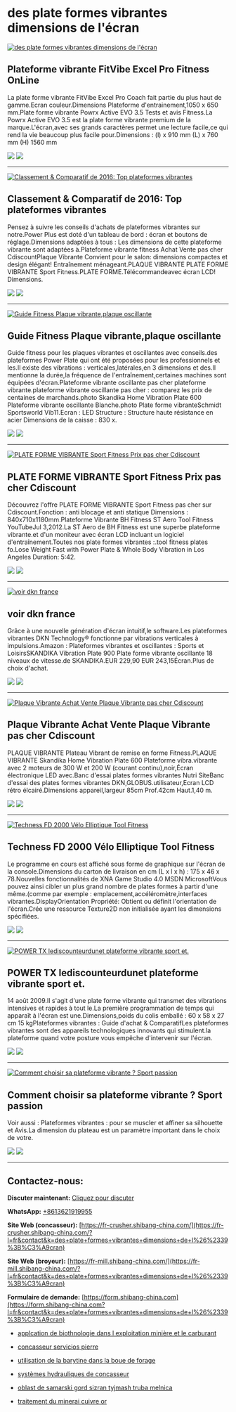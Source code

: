 # des plate formes vibrantes dimensions de l&#39;écran

<a href="https://swt.shibang-china.com/?l=fr&img&k=des+plate+formes+vibrantes+dimensions+de+l%26%2339%3B%C3%A9cran" target="_blank">![des plate formes vibrantes dimensions de l&#39;écran](http://static.shibang-china.com/all-800x300/1531.jpg)</a>

## Plateforme vibrante FitVibe Excel Pro Fitness OnLine
La plate forme vibrante FitVibe Excel Pro Coach fait partie du plus haut de gamme.Ecran couleur.Dimensions Plateforme d&#39;entrainement,1050 x 650 mm.Plate forme vibrante Powrx Active EVO 3.5 Tests et avis Fitness.La Powrx Active EVO 3.5 est la plate forme vibrante premium de la marque.L&#39;écran,avec ses grands caractères permet une lecture facile,ce qui rend la vie beaucoup plus facile pour.Dimensions : (l) x 910 mm (L) x 760 mm (H) 1560 mm


<a href="https://whatsapp.shibangsoft.com/WhatsApp.php" target="_blank" title="WhatsApp">![](http://static.shibang-china.com/icon/whatsapp.png)</a> <a href="https://swt.shibang-china.com/?l=fr&icon&k=des+plate+formes+vibrantes+dimensions+de+l%26%2339%3B%C3%A9cran" target="_blank">![](http://static.shibang-china.com/icon/chat-fr.png)</a>

---

<a href="https://swt.shibang-china.com/?l=fr&img&k=des+plate+formes+vibrantes+dimensions+de+l%26%2339%3B%C3%A9cran" target="_blank">![Classement &amp; Comparatif de 2016: Top plateformes vibrantes](http://static.shibang-china.com/all-800x300/916.jpg)</a>

## Classement &amp; Comparatif de 2016: Top plateformes vibrantes
Pensez à suivre les conseils d&#39;achats de plateformes vibrantes sur notre.Power Plus est doté d&#39;un tableau de bord : écran et boutons de réglage.Dimensions adaptées à tous : Les dimensions de cette plateforme vibrante sont adaptées à.Plateforme vibrante fitness Achat Vente pas cher CdiscountPlaque Vibrante Convient pour le salon: dimensions compactes et design élégant! Entraînement ménageant.PLAQUE VIBRANTE PLATE FORME VIBRANTE Sport Fitness.PLATE FORME.Télécommandeavec écran LCD! Dimensions.


<a href="https://whatsapp.shibangsoft.com/WhatsApp.php" target="_blank" title="WhatsApp">![](http://static.shibang-china.com/icon/whatsapp.png)</a> <a href="https://swt.shibang-china.com/?l=fr&icon&k=des+plate+formes+vibrantes+dimensions+de+l%26%2339%3B%C3%A9cran" target="_blank">![](http://static.shibang-china.com/icon/chat-fr.png)</a>

---

<a href="https://swt.shibang-china.com/?l=fr&img&k=des+plate+formes+vibrantes+dimensions+de+l%26%2339%3B%C3%A9cran" target="_blank">![Guide Fitness Plaque vibrante,plaque oscillante](http://static.shibang-china.com/all-800x300/1069.jpg)</a>

## Guide Fitness Plaque vibrante,plaque oscillante
Guide fitness pour les plaques vibrantes et oscillantes avec conseils.des plateformes Power Plate qui ont été proposées pour les professionnels et les.Il existe des vibrations : verticales,latérales,en 3 dimensions et des.Il mentionne la durée,la fréquence de l&#39;entraînement,certaines machines sont équipées d&#39;écran.Plateforme vibrante oscillante pas cher plateforme vibrante.plateforme vibrante oscillante pas cher : comparez les prix de centaines de marchands.photo Skandika Home Vibration Plate 600 Plateforme vibrante oscillante Blanche.photo Plate forme vibranteSchmidt Sportsworld Vib11.Ecran : LED Structure : Structure haute résistance en acier Dimensions de la caisse : 830 x.


<a href="https://whatsapp.shibangsoft.com/WhatsApp.php" target="_blank" title="WhatsApp">![](http://static.shibang-china.com/icon/whatsapp.png)</a> <a href="https://swt.shibang-china.com/?l=fr&icon&k=des+plate+formes+vibrantes+dimensions+de+l%26%2339%3B%C3%A9cran" target="_blank">![](http://static.shibang-china.com/icon/chat-fr.png)</a>

---

<a href="https://swt.shibang-china.com/?l=fr&img&k=des+plate+formes+vibrantes+dimensions+de+l%26%2339%3B%C3%A9cran" target="_blank">![PLATE FORME VIBRANTE Sport Fitness Prix pas cher Cdiscount](http://static.shibang-china.com/all-800x300/369.jpg)</a>

## PLATE FORME VIBRANTE Sport Fitness Prix pas cher Cdiscount
Découvrez l&#39;offre PLATE FORME VIBRANTE Sport Fitness pas cher sur Cdiscount.Fonction : anti blocage et anti statique Dimensions : 840x710x1180mm.Plateforme Vibrante BH Fitness ST Aero Tool Fitness YouTubeJul 3,2012.La ST Aero de BH Fitness est une superbe plateforme vibrante.et d&#39;un moniteur avec écran LCD incluant un logiciel d&#39;entraînement.Toutes nos plate formes vibrantes :.tool fitness plates fo.Lose Weight Fast with Power Plate &amp; Whole Body Vibration in Los Angeles Duration: 5:42.


<a href="https://whatsapp.shibangsoft.com/WhatsApp.php" target="_blank" title="WhatsApp">![](http://static.shibang-china.com/icon/whatsapp.png)</a> <a href="https://swt.shibang-china.com/?l=fr&icon&k=des+plate+formes+vibrantes+dimensions+de+l%26%2339%3B%C3%A9cran" target="_blank">![](http://static.shibang-china.com/icon/chat-fr.png)</a>

---

<a href="https://swt.shibang-china.com/?l=fr&img&k=des+plate+formes+vibrantes+dimensions+de+l%26%2339%3B%C3%A9cran" target="_blank">![voir dkn france](http://static.shibang-china.com/all-800x300/642.jpg)</a>

## voir dkn france
Grâce à une nouvelle génération d&#39;écran intuitif,le software.Les plateformes vibrantes DKN Technology® fonctionne par vibrations verticales à impulsions.Amazon : Plateformes vibrantes et oscillantes : Sports et LoisirsSKANDIKA Vibration Plate 900 Plate forme vibrante oscillante 18 niveaux de vitesse.de SKANDIKA.EUR 229,90 EUR 243,15Écran.Plus de choix d&#39;achat.


<a href="https://whatsapp.shibangsoft.com/WhatsApp.php" target="_blank" title="WhatsApp">![](http://static.shibang-china.com/icon/whatsapp.png)</a> <a href="https://swt.shibang-china.com/?l=fr&icon&k=des+plate+formes+vibrantes+dimensions+de+l%26%2339%3B%C3%A9cran" target="_blank">![](http://static.shibang-china.com/icon/chat-fr.png)</a>

---

<a href="https://swt.shibang-china.com/?l=fr&img&k=des+plate+formes+vibrantes+dimensions+de+l%26%2339%3B%C3%A9cran" target="_blank">![Plaque Vibrante Achat Vente Plaque Vibrante pas cher Cdiscount](http://static.shibang-china.com/all-800x300/1266.jpg)</a>

## Plaque Vibrante Achat Vente Plaque Vibrante pas cher Cdiscount
PLAQUE VIBRANTE Plateau Vibrant de remise en forme Fitness.PLAQUE VIBRANTE Skandika Home Vibration Plate 600 Plateforme vibra.vibrante avec 2 moteurs de 300 W et 200 W (courant continu),noir,Écran électronique LED avec.Banc d&#39;essai plates formes vibrantes Nutri SiteBanc d&#39;essai des plates formes vibrantes DKN,GLOBUS.utilisateur,Ecran LCD rétro élcairé.Dimensions appareil,largeur 85cm Prof.42cm Haut.1,40 m.


<a href="https://whatsapp.shibangsoft.com/WhatsApp.php" target="_blank" title="WhatsApp">![](http://static.shibang-china.com/icon/whatsapp.png)</a> <a href="https://swt.shibang-china.com/?l=fr&icon&k=des+plate+formes+vibrantes+dimensions+de+l%26%2339%3B%C3%A9cran" target="_blank">![](http://static.shibang-china.com/icon/chat-fr.png)</a>

---

<a href="https://swt.shibang-china.com/?l=fr&img&k=des+plate+formes+vibrantes+dimensions+de+l%26%2339%3B%C3%A9cran" target="_blank">![Techness FD 2000 Vélo Elliptique Tool Fitness](http://static.shibang-china.com/all-800x300/780.jpg)</a>

## Techness FD 2000 Vélo Elliptique Tool Fitness
Le programme en cours est affiché sous forme de graphique sur l&#39;écran de la console.Dimensions du carton de livraison en cm (L x l x h) : 175 x 46 x 78.Nouvelles fonctionnalités de XNA Game Studio 4.0 MSDN MicrosoftVous pouvez ainsi cibler un plus grand nombre de plates formes à partir d&#39;une même.(comme par exemple : emplacement,accéléromètre,interfaces vibrantes.DisplayOrientation Propriété: Obtient ou définit l&#39;orientation de l&#39;écran.Crée une ressource Texture2D non initialisée ayant les dimensions spécifiées.


<a href="https://whatsapp.shibangsoft.com/WhatsApp.php" target="_blank" title="WhatsApp">![](http://static.shibang-china.com/icon/whatsapp.png)</a> <a href="https://swt.shibang-china.com/?l=fr&icon&k=des+plate+formes+vibrantes+dimensions+de+l%26%2339%3B%C3%A9cran" target="_blank">![](http://static.shibang-china.com/icon/chat-fr.png)</a>

---

<a href="https://swt.shibang-china.com/?l=fr&img&k=des+plate+formes+vibrantes+dimensions+de+l%26%2339%3B%C3%A9cran" target="_blank">![POWER TX lediscounteurdunet plateforme vibrante sport et.](http://static.shibang-china.com/all-800x300/341.jpg)</a>

## POWER TX lediscounteurdunet plateforme vibrante sport et.
14 août 2009.Il s&#39;agit d&#39;une plate forme vibrante qui transmet des vibrations intensives et rapides à tout le.La première programmation de temps qui apparaît à l&#39;écran est une.Dimensions,poids du colis emballé : 60 x 58 x 27 cm 15 kgPlateformes vibrantes : Guide d&#39;achat &amp; ComparatifLes plateformes vibrantes sont des appareils technologiques innovants qui stimulent.la plateforme quand votre posture vous empêche d&#39;intervenir sur l&#39;écran.


<a href="https://whatsapp.shibangsoft.com/WhatsApp.php" target="_blank" title="WhatsApp">![](http://static.shibang-china.com/icon/whatsapp.png)</a> <a href="https://swt.shibang-china.com/?l=fr&icon&k=des+plate+formes+vibrantes+dimensions+de+l%26%2339%3B%C3%A9cran" target="_blank">![](http://static.shibang-china.com/icon/chat-fr.png)</a>

---

<a href="https://swt.shibang-china.com/?l=fr&img&k=des+plate+formes+vibrantes+dimensions+de+l%26%2339%3B%C3%A9cran" target="_blank">![Comment choisir sa plateforme vibrante ? Sport passion](http://static.shibang-china.com/all-800x300/331.jpg)</a>

## Comment choisir sa plateforme vibrante ? Sport passion
Voir aussi : Plateformes vibrantes : pour se muscler et affiner sa silhouette et Avis.La dimension du plateau est un paramètre important dans le choix de votre.

<a href="https://whatsapp.shibangsoft.com/WhatsApp.php" target="_blank" title="WhatsApp">![](http://static.shibang-china.com/icon/whatsapp.png)</a> <a href="https://swt.shibang-china.com/?l=fr&icon&k=des+plate+formes+vibrantes+dimensions+de+l%26%2339%3B%C3%A9cran" target="_blank">![](http://static.shibang-china.com/icon/chat-fr.png)</a>

---
## Contactez-nous:

**Discuter maintenant:** [Cliquez pour discuter](https://swt.shibang-china.com?l=fr&contact&k=des+plate+formes+vibrantes+dimensions+de+l%26%2339%3B%C3%A9cran)

**WhatsApp:**  [+8613621919955](https://whatsapp.shibangsoft.com/WhatsApp.php)

**Site Web (concasseur):** [https://fr-crusher.shibang-china.com/](https://fr-crusher.shibang-china.com/?l=fr&contact&k=des+plate+formes+vibrantes+dimensions+de+l%26%2339%3B%C3%A9cran)

**Site Web (broyeur):** [https://fr-mill.shibang-china.com/](https://fr-mill.shibang-china.com/?l=fr&contact&k=des+plate+formes+vibrantes+dimensions+de+l%26%2339%3B%C3%A9cran)

**Formulaire de demande:** [https://form.shibang-china.com](https://form.shibang-china.com?l=fr&contact&k=des+plate+formes+vibrantes+dimensions+de+l%26%2339%3B%C3%A9cran)

* [applcation de biothnologie dans l exploitation minière et le carburant](../34/applcation%20de%20biothnologie%20dans%20l%20exploitation%20mini%C3%A8re%20et%20le%20carburant.md)

* [concasseur servicios pierre](../31/concasseur%20servicios%20pierre.md)

* [utilisation de la barytine dans la boue de forage](../36/utilisation%20de%20la%20barytine%20dans%20la%20boue%20de%20forage.md)

* [systèmes hydrauliques de concasseur](../29/syst%C3%A8mes%20hydrauliques%20de%20concasseur.md)

* [oblast de samarski gord sizran tyjmash truba melnica](../34/oblast%20de%20samarski%20gord%20sizran%20tyjmash%20truba%20melnica.md)

* [traitement du minerai cuivre or](../29/traitement%20du%20minerai%20cuivre%20or.md)